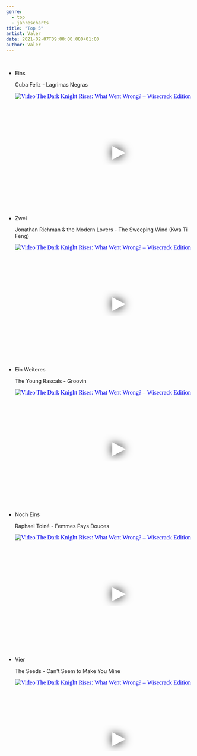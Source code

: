 ```yaml
---
genre:
  - top
  - jahrescharts
title: "Top 5"
artist: Valer
date: 2021-02-07T09:00:00.000+01:00
author: Valer
---
```

<br>

<ul class="video-list">

<li class="video-list">
<p class="list-title">Eins</p>
<p class="list-subtitle">Cuba Feliz - Lagrimas Negras</p>
<div class="video-container ">
<iframe 
    width="560"
    height="315"
    src="https://www.youtube.com/embed/rh5MaEh2gHE"
    srcdoc="<style>*{padding:0;margin:0;overflow:hidden}html,body{height:100%}img,span{position:absolute;width:100%;top:0;bottom:0;margin:auto}span{height:1.5em;text-align:center;font:48px/1.5 sans-serif;color:white;text-shadow:0 0 0.5em black}</style><a href=https://www.youtube.com/embed/rh5MaEh2gHE?autoplay=1><img src=https://img.youtube.com/vi/rh5MaEh2gHE/hqdefault.jpg alt='Video The Dark Knight Rises: What Went Wrong? – Wisecrack Edition'><span>▶</span></a>"
    frameborder="0"
    allow="accelerometer; autoplay; encrypted-media; gyroscope; picture-in-picture"
    allowfullscreen
></iframe>
</div>
</li>

<li class="video-list">
<p class="list-title">Zwei</p>
<p class="list-subtitle">Jonathan Richman & the Modern Lovers - The Sweeping Wind (Kwa Ti Feng)</p>
<div class="video-container ">
<iframe 
    width="560"
    height="315"
    src="https://www.youtube.com/embed/falI0baGhBQ"
    srcdoc="<style>*{padding:0;margin:0;overflow:hidden}html,body{height:100%}img,span{position:absolute;width:100%;top:0;bottom:0;margin:auto}span{height:1.5em;text-align:center;font:48px/1.5 sans-serif;color:white;text-shadow:0 0 0.5em black}</style><a href=https://www.youtube.com/embed/falI0baGhBQ?autoplay=1><img src=https://img.youtube.com/vi/falI0baGhBQ/hqdefault.jpg alt='Video The Dark Knight Rises: What Went Wrong? – Wisecrack Edition'><span>▶</span></a>"
    frameborder="0"
    allow="accelerometer; autoplay; encrypted-media; gyroscope; picture-in-picture"
    allowfullscreen
></iframe>
</div>
</li>

<li class="video-list">
<p class="list-title">Ein Weiteres</p>
<p class="list-subtitle">The Young Rascals - Groovin</p>
<div class="video-container ">
<iframe 
    width="560"
    height="315"
    src="https://www.youtube.com/embed/ThSSD-32wQc"
    srcdoc="<style>*{padding:0;margin:0;overflow:hidden}html,body{height:100%}img,span{position:absolute;width:100%;top:0;bottom:0;margin:auto}span{height:1.5em;text-align:center;font:48px/1.5 sans-serif;color:white;text-shadow:0 0 0.5em black}</style><a href=https://www.youtube.com/embed/ThSSD-32wQc?autoplay=1><img src=https://img.youtube.com/vi/ThSSD-32wQc/hqdefault.jpg alt='Video The Dark Knight Rises: What Went Wrong? – Wisecrack Edition'><span>▶</span></a>"
    frameborder="0" 
    allow="accelerometer; autoplay; encrypted-media; gyroscope; picture-in-picture"
    allowfullscreen
></iframe>
</div>
</li>

<li class="video-list">
<p class="list-title">Noch Eins</p>
<p class="list-subtitle">Raphael Toiné - Femmes Pays Douces</p>
<div class="video-container ">
<iframe
    width="560"
    height="315"
    src="https://www.youtube.com/embed/_x9PRYWV8Vo"
    srcdoc="<style>*{padding:0;margin:0;overflow:hidden}html,body{height:100%}img,span{position:absolute;width:100%;top:0;bottom:0;margin:auto}span{height:1.5em;text-align:center;font:48px/1.5 sans-serif;color:white;text-shadow:0 0 0.5em black}</style><a href=https://www.youtube.com/embed/_x9PRYWV8Vo?autoplay=1><img src=https://img.youtube.com/vi/_x9PRYWV8Vo/hqdefault.jpg alt='Video The Dark Knight Rises: What Went Wrong? – Wisecrack Edition'><span>▶</span></a>"
    frameborder="0"
    allow="accelerometer; autoplay; encrypted-media; gyroscope; picture-in-picture"
    allowfullscreen
></iframe>
</div>
</li>
        
<li class="video-list">
<p class="list-title">Vier</p>
<p class="list-subtitle">The Seeds - Can't Seem to Make You Mine</p>
<div class="video-container ">
<iframe 
    width="560"
    height="315"
    src="https://www.youtube.com/embed/mWRslLvUCOk"
    srcdoc="<style>*{padding:0;margin:0;overflow:hidden}html,body{height:100%}img,span{position:absolute;width:100%;top:0;bottom:0;margin:auto}span{height:1.5em;text-align:center;font:48px/1.5 sans-serif;color:white;text-shadow:0 0 0.5em black}</style><a href=https://www.youtube.com/embed/mWRslLvUCOk?autoplay=1><img src=https://img.youtube.com/vi/mWRslLvUCOk/hqdefault.jpg alt='Video The Dark Knight Rises: What Went Wrong? – Wisecrack Edition'><span>▶</span></a>" 
    frameborder="0"
    allow="accelerometer; autoplay; encrypted-media; gyroscope; picture-in-picture"
    allowfullscreen
></iframe>
</div>

</li>
</ul>

<br>